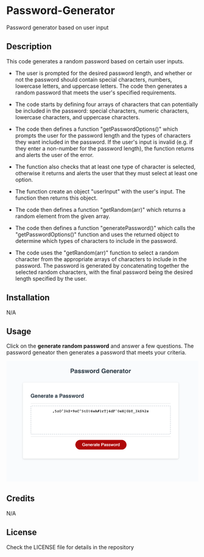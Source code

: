 # Password-Generator
Password generator based on user input

## Description

This code generates a random password based on certain user inputs. 
* The user is prompted for the desired password length, and whether or not the password should contain special characters, numbers, lowercase letters, and uppercase letters. The code then generates a random password that meets the user's specified requirements.

* The code starts by defining four arrays of characters that can potentially be included in the password: special characters, numeric characters, lowercase characters, and uppercase characters. 
* The code then defines a function "getPasswordOptions()" which prompts the user for the password length and the types of characters they want included in the password. If the user's input is invalid (e.g. if they enter a non-number for the password length), the function returns and alerts the user of the error.

* The function also checks that at least one type of character is selected, otherwise it returns and alerts the user that they must select at least one option.

* The function create an object "userInput" with the user's input. The function then returns this object.

* The code then defines a function "getRandom(arr)" which returns a random element from the given array.

* The code then defines a function "generatePassword()" which calls the "getPasswordOptions()" function and uses the returned object to determine which types of characters to include in the password.

* The code uses the "getRandom(arr)" function to select a random character from the appropriate arrays of characters to include in the password. The password is generated by concatenating together the selected random characters, with the final password being the desired length specified by the user.

## Installation

N/A

## Usage

Click on the **generate random password** and answer a few questions. The password geneator then generates a password that meets your criteria. 

![](./resources/ss-password-generator.png)




## Credits

N/A

## License

Check the LICENSE file for details in the repository